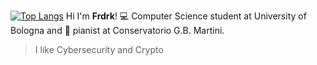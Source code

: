 [![Top Langs](https://github-readme-stats.vercel.app/api/top-langs/?username=federicoaugelli)](https://github.com/anuraghazra/github-readme-stats)
Hi I'm **Frdrk**! 💻 Computer Science student at University of Bologna and 🎹 pianist at Conservatorio G.B. Martini.
> I like Cybersecurity and Crypto
